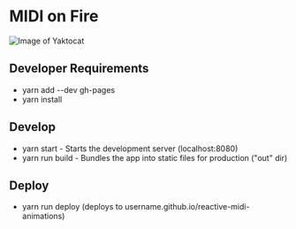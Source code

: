 # MIDI on Fire

![Image of Yaktocat](https://s-media-cache-ak0.pinimg.com/originals/96/13/45/9613455ec689625c80cc8a1348f73451.jpg)

## Developer Requirements

* yarn add --dev gh-pages
* yarn install

## Develop

* yarn start - Starts the development server (localhost:8080)
* yarn run build - Bundles the app into static files for production ("out" dir)

## Deploy

* yarn run deploy (deploys to username.github.io/reactive-midi-animations)

